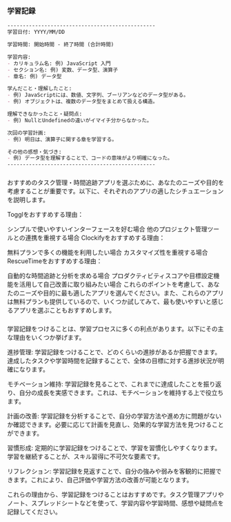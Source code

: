 
### 学習記録

```md
------------------------------------------------
学習日付: YYYY/MM/DD

学習時間: 開始時間 - 終了時間 (合計時間)

学習内容:
- カリキュラム名: 例) JavaScript 入門
- セクション名: 例) 変数、データ型、演算子
- 章名: 例) データ型

学んだこと・理解したこと:
- 例) JavaScriptには、数値、文字列、ブーリアンなどのデータ型がある。
- 例) オブジェクトは、複数のデータ型をまとめて扱える構造。

理解できなかったこと・疑問点:
- 例) NullとUndefinedの違いがイマイチ分からなかった。

次回の学習計画:
- 例) 明日は、演算子に関する章を学習する。

その他の感想・気づき:
- 例) データ型を理解することで、コードの意味がより明確になった。
------------------------------------------------
```


### 


おすすめのタスク管理・時間追跡アプリを選ぶために、あなたのニーズや目的を考慮することが重要です。以下に、それぞれのアプリの適したシチュエーションを説明します。

Togglをおすすめする理由：

シンプルで使いやすいインターフェースを好む場合
他のプロジェクト管理ツールとの連携を重視する場合
Clockifyをおすすめする理由：

無料プランで多くの機能を利用したい場合
カスタマイズ性を重視する場合
RescueTimeをおすすめする理由：

自動的な時間追跡と分析を求める場合
プロダクティビティスコアや目標設定機能を活用して自己改善に取り組みたい場合
これらのポイントを考慮して、あなたのニーズや目的に最も適したアプリを選んでください。また、これらのアプリは無料プランも提供しているので、いくつか試してみて、最も使いやすいと感じるアプリを選ぶこともおすすめします。


###


学習記録をつけることは、学習プロセスに多くの利点があります。以下にその主な理由をいくつか挙げます。

進捗管理: 学習記録をつけることで、どのくらいの進捗があるか把握できます。達成したタスクや学習時間を記録することで、全体の目標に対する進捗状況が明確になります。

モチベーション維持: 学習記録を見ることで、これまでに達成したことを振り返り、自分の成長を実感できます。これは、モチベーションを維持する上で役立ちます。

計画の改善: 学習記録を分析することで、自分の学習方法や進め方に問題がないか確認できます。必要に応じて計画を見直し、効果的な学習方法を見つけることができます。

習慣形成: 定期的に学習記録をつけることで、学習を習慣化しやすくなります。学習を継続することが、スキル習得に不可欠な要素です。

リフレクション: 学習記録を見返すことで、自分の強みや弱みを客観的に把握できます。これにより、自己評価や学習方法の改善が可能となります。

これらの理由から、学習記録をつけることはおすすめです。タスク管理アプリやノート、スプレッドシートなどを使って、学習内容や学習時間、感想や疑問点を記録してください。